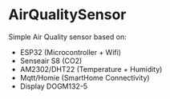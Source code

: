 # AirQualitySensor

Simple Air Quality sensor based on:

-   ESP32 (Microcontroller + Wifi)
-   Senseair S8 (CO2)
-   AM2302/DHT22 (Temperature + Humidity)
-   Mqtt/Homie (SmartHome Connectivity)
-   Display DOGM132-5
